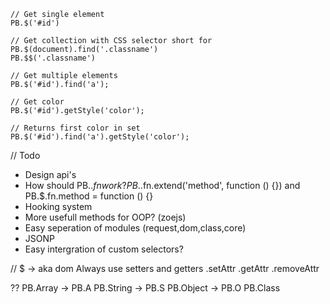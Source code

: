 ~~~
// Get single element
PB.$('#id')

// Get collection with CSS selector short for PB.$(document).find('.classname')
PB.$$('.classname')

// Get multiple elements
PB.$('#id').find('a');

// Get color
PB.$('#id').getStyle('color');

// Returns first color in set
PB.$('#id').find('a').getStyle('color');
~~~


// Todo
- Design api's
- How should PB.$.fn work? PB.$.fn.extend('method', function () {}) and PB.$.fn.method = function () {}
- Hooking system
- More usefull methods for OOP? (zoejs)
- Easy seperation of modules (request,dom,class,core)
- JSONP
- Easy intergration of custom selectors?

// $ -> aka dom
Always use setters and getters
.setAttr
.getAttr
.removeAttr

?? 
PB.Array  -> PB.A
PB.String -> PB.S
PB.Object -> PB.O
PB.Class